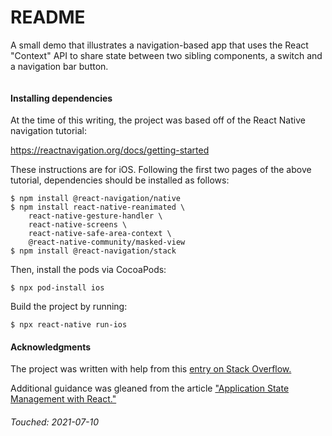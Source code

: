 # README

A small demo that illustrates a navigation-based app that uses the React "Context" API to share state between two sibling components, a switch and a navigation bar button.

![<Display Name>](<Website URL>)

#### Installing dependencies 

At the time of this writing, the project was based off of the React Native navigation tutorial:

https://reactnavigation.org/docs/getting-started

These instructions are for iOS. Following the first two pages of the above tutorial, dependencies should be installed as follows:

```
$ npm install @react-navigation/native
$ npm install react-native-reanimated \
    react-native-gesture-handler \
    react-native-screens \
    react-native-safe-area-context \
    @react-native-community/masked-view
$ npm install @react-navigation/stack
```

Then, install the pods via CocoaPods:

```
$ npx pod-install ios
```

Build the project by running:

```
$ npx react-native run-ios
```

#### Acknowledgments

The project was written with help from this [entry on Stack Overflow.](https://stackoverflow.com/q/68237687/155167)

Additional guidance was gleaned from the article ["Application State Management with React."](https://kentcdodds.com/blog/application-state-management-with-react)

###### Touched: 2021-07-10
